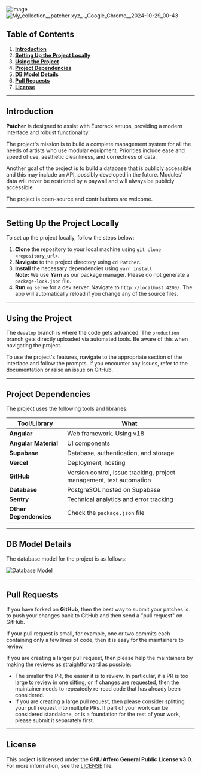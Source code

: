 ![image](https://github.com/user-attachments/assets/aeb72af3-8e20-44f5-aad8-2ca547251532)
![My_collection__patcher xyz_-_Google_Chrome__2024-10-29_00-43](https://github.com/user-attachments/assets/68635b4f-7ae8-4841-8356-7b7720d89e97)


## **Table of Contents**

1. [**Introduction**](#introduction)
2. [**Setting Up the Project Locally**](#setting-up-the-project-locally)
3. [**Using the Project**](#using-the-project)
4. [**Project Dependencies**](#project-dependencies)
5. [**DB Model Details**](#db-model-details)
6. [**Pull Requests**](#pull-requests)
7. [**License**](#license)

---

## **Introduction**

**Patcher** is designed to assist with Eurorack setups, providing a modern interface and robust functionality.

The project's mission is to build a complete management system for all the needs of artists who use modular equipment. Priorities include ease and speed of use, aesthetic cleanliness, and correctness of data.

Another goal of the project is to build a database that is publicly accessible and this may include an API, possibly developed in the future. Modules' data will never be restricted by a paywall and will always be publicly accessible.

The project is open-source and contributions are welcome.

---

## **Setting Up the Project Locally**

To set up the project locally, follow the steps below:

1. **Clone** the repository to your local machine using `git clone <repository_url>`.
2. **Navigate** to the project directory using `cd Patcher`.
3. **Install** the necessary dependencies using `yarn install`.  
   **Note:** We use **Yarn** as our package manager. Please do not generate a `package-lock.json` file.
4. **Run** `ng serve` for a dev server. Navigate to `http://localhost:4200/`. The app will automatically reload if you change any of the source files.

---

## **Using the Project**

The `develop` branch is where the code gets advanced. The `production` branch gets directly uploaded via automated tools. Be aware of this when navigating the project.

To use the project's features, navigate to the appropriate section of the interface and follow the prompts. If you encounter any issues, refer to the documentation or raise an issue on GitHub.

---

## **Project Dependencies**

The project uses the following tools and libraries:

| **Tool/Library**       | **What**                                                             |
|------------------------|----------------------------------------------------------------------|
| **Angular**            | Web framework. Using v18                                             |
| **Angular Material**   | UI components                                                        |
| **Supabase**           | Database, authentication, and storage                                |
| **Vercel**             | Deployment, hosting                                                  |
| **GitHub**             | Version control, issue tracking, project management, test automation |
| **Database**           | PostgreSQL hosted on Supabase                                        |
| **Sentry**             | Technical analytics and error tracking                               |
| **Other Dependencies** | Check the `package.json` file                                        |

---

## **DB Model Details**

The database model for the project is as follows:

![Database Model](https://user-images.githubusercontent.com/16295552/155419090-3e3a0cd6-77b9-4d3b-91be-d525ef43dd03.png)

---

## **Pull Requests**

If you have forked on **GitHub**, then the best way to submit your patches is to push your changes back to GitHub and then send a "pull request" on GitHub.

If your pull request is small, for example, one or two commits each containing only a few lines of code, then it is easy for the maintainers to review.

If you are creating a larger pull request, then please help the maintainers by making the reviews as straightforward as possible:

- The smaller the PR, the easier it is to review. In particular, if a PR is too large to review in one sitting, or if changes are requested, then the maintainer needs to repeatedly re-read code that has already been considered.
- If you are creating a large pull request, then please consider splitting your pull request into multiple PRs. If part of your work can be considered standalone, or is a foundation for the rest of your work, please submit it separately first.

---

## **License**

This project is licensed under the **GNU Affero General Public License v3.0**. For more information, see the [LICENSE](LICENSE.txt) file.
